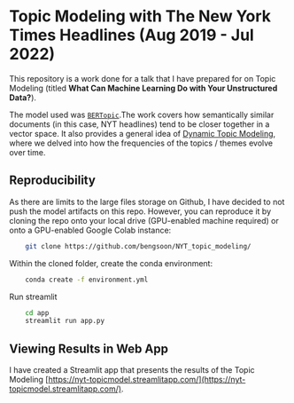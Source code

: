 # Topic Modeling with The New York Times Headlines (Aug 2019 - Jul 2022)

This repository is a work done for a talk that I have prepared for on Topic Modeling (titled **What Can Machine Learning Do with Your Unstructured Data?**). 

The model used was [`BERTopic`](https://maartengr.github.io/BERTopic).The work covers how semantically similar documents (in this case, NYT headlines) tend to be closer together in a vector space. It also provides a general idea of [Dynamic Topic Modeling](https://maartengr.github.io/BERTopic/getting_started/topicsovertime/topicsovertime.html), where we delved into how the frequencies of the topics / themes evolve over time.

## Reproducibility
As there are limits to the large files storage on Github, I have decided to not push the model artifacts on this repo. However, you can reproduce it by cloning the repo onto your local drive (GPU-enabled machine required) or onto a GPU-enabled Google Colab instance:

``` bash
    git clone https://github.com/bengsoon/NYT_topic_modeling/
```

Within the cloned folder, create the conda environment:
``` bash
    conda create -f environment.yml
```

Run streamlit
``` bash
    cd app
    streamlit run app.py
```

## Viewing Results in Web App
I have created a Streamlit app that presents the results of the Topic Modeling [https://nyt-topicmodel.streamlitapp.com/](https://nyt-topicmodel.streamlitapp.com/). 

